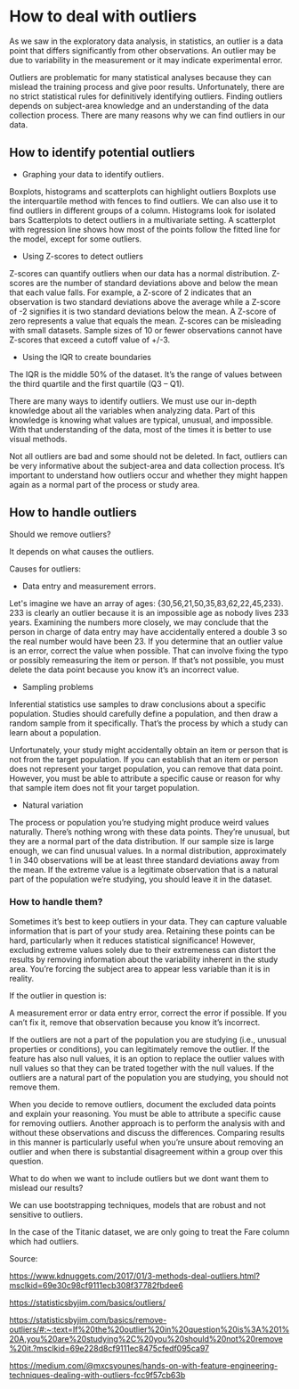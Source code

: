 # How to deal with outliers

As we saw in the exploratory data analysis, in statistics, an outlier is a data point that differs significantly from other observations. An outlier may be due to variability in the measurement or it may indicate experimental error. 

Outliers are problematic for many statistical analyses because they can mislead the training process and give poor results. Unfortunately, there are no strict statistical rules for definitively identifying outliers. Finding outliers depends on subject-area knowledge and an understanding of the data collection process. There are many reasons why we can find outliers in our data.

## How to identify potential outliers

- Graphing your data to identify outliers.

Boxplots, histograms and scatterplots can highlight outliers
Boxplots use the interquartile method with fences to find outliers. We can also use it to find outliers in different groups of a column.
Histograms look for isolated bars
Scatterplots to detect outliers in a multivariate setting. A scatterplot with regression line shows how most of the points follow the fitted line for the model, except for some outliers.

- Using Z-scores to detect outliers

Z-scores can quantify outliers when our data has a normal distribution. Z-scores are the number of standard deviations above and below the mean that each value falls. For example, a Z-score of 2 indicates that an observation is two standard deviations above the average while a Z-score of -2 signifies it is two standard deviations below the mean. A Z-score of zero represents a value that equals the mean.
Z-scores can be misleading with small datasets. Sample sizes of 10 or fewer observations cannot have Z-scores that exceed a cutoff value of +/-3.

- Using the IQR to create boundaries

The IQR is the middle 50% of the dataset. It’s the range of values between the third quartile and the first quartile (Q3 – Q1). 

There are many ways to identify outliers. We must use our in-depth knowledge about all the variables when analyzing data. Part of this knowledge is knowing what values are typical, unusual, and impossible. With that understanding of the data, most of the times it is better to use visual methods.

Not all outliers are bad and some should not be deleted. In fact, outliers can be very informative about the subject-area and data collection process. It’s important to understand how outliers occur and whether they might happen again as a normal part of the process or study area.

## How to handle outliers

Should we remove outliers?

It depends on what causes the outliers.

Causes for outliers:

- Data entry and measurement errors.

Let's imagine we have an array of ages: {30,56,21,50,35,83,62,22,45,233}. 233 is clearly an outlier because it is an impossible age as nobody lives 233 years. Examining the numbers more closely, we may conclude that the person in charge of data entry may have accidentally entered a double 3 so the real number would have been 23. If you determine that an outlier value is an error, correct the value when possible. That can involve fixing the typo or possibly remeasuring the item or person. If that’s not possible, you must delete the data point because you know it’s an incorrect value.

- Sampling problems

Inferential statistics use samples to draw conclusions about a specific population. Studies should carefully define a population, and then draw a random sample from it specifically. That’s the process by which a study can learn about a population.

Unfortunately, your study might accidentally obtain an item or person that is not from the target population. If you can establish that an item or person does not represent your target population, you can remove that data point. However, you must be able to attribute a specific cause or reason for why that sample item does not fit your target population.

- Natural variation

The process or population you’re studying might produce weird values naturally. There’s nothing wrong with these data points. They’re unusual, but they are a normal part of the data distribution. If our sample size is large enough, we can find unusual values. In a normal distribution, approximately 1 in 340 observations will be at least three standard deviations away from the mean. If the extreme value is a legitimate observation that is a natural part of the population we’re studying, you should leave it in the dataset.

### How to handle them?

Sometimes it’s best to keep outliers in your data. They can capture valuable information that is part of your study area. Retaining these points can be hard, particularly when it reduces statistical significance! However, excluding extreme values solely due to their extremeness can distort the results by removing information about the variability inherent in the study area. You’re forcing the subject area to appear less variable than it is in reality.

If the outlier in question is:

A measurement error or data entry error, correct the error if possible. If you can’t fix it, remove that observation because you know it’s incorrect. 

If the outliers are not a part of the population you are studying (i.e., unusual properties or conditions), you can legitimately remove the outlier. If the feature has also null values, it is an option to replace the outlier values with null values so that they can be trated together with the null values.
If the outliers are a natural part of the population you are studying, you should not remove them.

When you decide to remove outliers, document the excluded data points and explain your reasoning. You must be able to attribute a specific cause for removing outliers. Another approach is to perform the analysis with and without these observations and discuss the differences. Comparing results in this manner is particularly useful when you’re unsure about removing an outlier and when there is substantial disagreement within a group over this question.

What to do when we want to include outliers but we dont want them to mislead our results?

We can use bootstrapping techniques, models that are robust and not sensitive to outliers.

In the case of the Titanic dataset, we are only going to treat the Fare column which had outliers. 

Source:

https://www.kdnuggets.com/2017/01/3-methods-deal-outliers.html?msclkid=69e30c98cf9111ecb308f37782fbdee6

https://statisticsbyjim.com/basics/outliers/

https://statisticsbyjim.com/basics/remove-outliers/#:~:text=If%20the%20outlier%20in%20question%20is%3A%201%20A,you%20are%20studying%2C%20you%20should%20not%20remove%20it.?msclkid=69e228d8cf9111ec8475cfedf095ca97

https://medium.com/@mxcsyounes/hands-on-with-feature-engineering-techniques-dealing-with-outliers-fcc9f57cb63b
